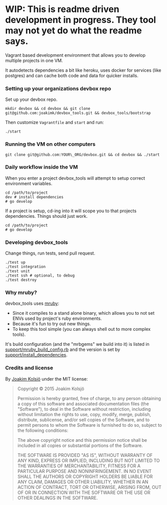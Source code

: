 # WIP: This is readme driven development in progress. They tool may not yet do what the readme says.

Vagrant based development environment that allows you to develop multiple projects in one VM.

It autodetects dependencies a bit like heroku, uses docker for services (like postgres) and can cache
both code and data for quicker installs.

### Setting up your organizations devbox repo

Set up your devbox repo.

    mkdir devbox && cd devbox && git clone git@github.com:joakimk/devbox_tools.git && devbox_tools/bootstrap
    
Then customize `Vagrantfile` and `start` and run:

    ./start

### Running the VM on other computers

    git clone git@github.com:YOUR\_ORG/devbox.git && cd devbox && ./start

### Daily workflow inside the VM

When you enter a project devbox\_tools will attempt to setup correct environment variables.

    cd /path/to/project
    dev # install dependencies
    # go develop

If a project is setup, cd-ing into it will scope you to that projects dependencies. Things should just work.

    cd /path/to/project
    # go develop

### Developing devbox\_tools

Change things, run tests, send pull request.

    ./test up
    ./test integration
    ./test unit
    ./test ssh # optional, to debug
    ./test destroy

### Why mruby?

devbox\_tools uses [mruby](http://www.mruby.org/):

* Since it compiles to a stand alone binary, which allows you to not set ENVs used by project's ruby environments.
* Because it's fun to try out new things.
* To keep this tool simple (you can always shell out to more complex tools).

It's build configuration (and the "mrbgems" we build into it) is listed in [support/mruby\_build\_config.rb](support/mruby_build_config.rb) and the version is set by [support/install\_dependencies](support/install_dependencies).

### Credits and license

By [Joakim Kolsjö](https://github.com/joakimk) under the MIT license:

>  Copyright © 2015 Joakim Kolsjö
>
>  Permission is hereby granted, free of charge, to any person obtaining a copy
>  of this software and associated documentation files (the "Software"), to deal
>  in the Software without restriction, including without limitation the rights
>  to use, copy, modify, merge, publish, distribute, sublicense, and/or sell
>  copies of the Software, and to permit persons to whom the Software is
>  furnished to do so, subject to the following conditions:
>
>  The above copyright notice and this permission notice shall be included in
>  all copies or substantial portions of the Software.
>
>  THE SOFTWARE IS PROVIDED "AS IS", WITHOUT WARRANTY OF ANY KIND, EXPRESS OR
>  IMPLIED, INCLUDING BUT NOT LIMITED TO THE WARRANTIES OF MERCHANTABILITY,
>  FITNESS FOR A PARTICULAR PURPOSE AND NONINFRINGEMENT. IN NO EVENT SHALL THE
>  AUTHORS OR COPYRIGHT HOLDERS BE LIABLE FOR ANY CLAIM, DAMAGES OR OTHER
>  LIABILITY, WHETHER IN AN ACTION OF CONTRACT, TORT OR OTHERWISE, ARISING FROM,
>  OUT OF OR IN CONNECTION WITH THE SOFTWARE OR THE USE OR OTHER DEALINGS IN
>  THE SOFTWARE.
